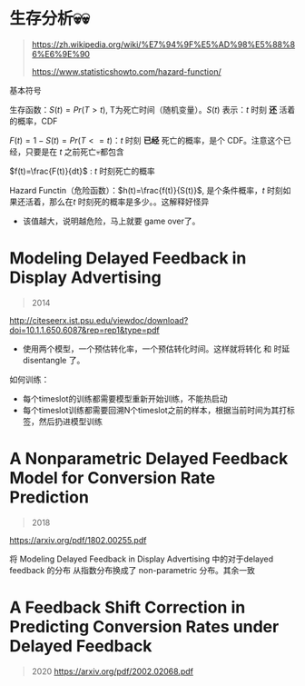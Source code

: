 # 生存分析💀💀

> https://zh.wikipedia.org/wiki/%E7%94%9F%E5%AD%98%E5%88%86%E6%9E%90
>
> https://www.statisticshowto.com/hazard-function/



基本符号

生存函数：$S(t) = Pr(T>t)$, T为死亡时间（随机变量）。$S(t)$ 表示：$t$ 时刻 **还** 活着的概率，CDF

$F(t) = 1-S(t) = Pr(T<=t)$：$t$ 时刻 **已经** 死亡的概率，是个 CDF。注意这个已经，只要是在 $t$ 之前死亡💀都包含

$f(t)=\frac{F(t)}{dt}$ : $t$ 时刻死亡的概率

Hazard Functin（危险函数）：$h(t)=\frac{f(t)}{S(t)}$, 是个条件概率，$t$  时刻如果还活着，那么在$t$ 时刻死的概率是多少。。这解释好怪异

* 该值越大，说明越危险，马上就要 game over了。

  





# Modeling Delayed Feedback in Display Advertising

> 2014

http://citeseerx.ist.psu.edu/viewdoc/download?doi=10.1.1.650.6087&rep=rep1&type=pdf

* 使用两个模型，一个预估转化率，一个预估转化时间。这样就将转化 和 时延 disentangle 了。



如何训练：

* 每个timeslot的训练都需要模型重新开始训练，不能热启动
* 每个timeslot训练都需要回溯N个timeslot之前的样本，根据当前时间为其打标签，然后扔进模型训练



# A Nonparametric Delayed Feedback Model for Conversion Rate Prediction

> 2018

https://arxiv.org/pdf/1802.00255.pdf

将 Modeling Delayed Feedback in Display Advertising 中的对于delayed feedback 的分布 从指数分布换成了 non-parametric 分布。其余一致





# A Feedback Shift Correction in Predicting Conversion Rates under Delayed Feedback

> 2020 https://arxiv.org/pdf/2002.02068.pdf

